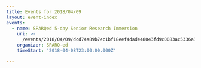 ```yaml
---
title: Events for 2018/04/09
layout: event-index
events:
  - name: SPARQed 5-day Senior Research Immersion
    uri: >-
      /events/2018/04/09/dcd74a89b7ec1bf18eef4dade48043fd9c0083ac5336a3bba194d2ff7831228c
    organizer: SPARQ-ed
    timeStart: '2018-04-08T23:00:00.000Z'

---
```

